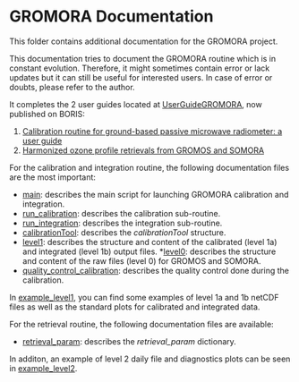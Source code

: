 # GROMORA Documentation

This folder contains additional documentation for the GROMORA project. 

This documentation tries to document the GROMORA
routine which is in constant evolution. Therefore, it might sometimes contain
error or lack updates but it can still be useful for interested users. In case of error or doubts, please refer to the author.

It completes the 2 user guides located at
[UserGuideGROMORA](https://git.iap.unibe.ch/IAP_MCH/UserGuideGROMORA.git), now published on BORIS:
1. [Calibration routine for ground-based passive microwave radiometer: a user guide](https://boris.unibe.ch/164418/)
2. [Harmonized ozone profile retrievals from GROMOS and SOMORA](https://boris.unibe.ch/170121/)

For the calibration and integration routine, the following documentation files are the most important:

* [main](main.md): describes the main script for launching GROMORA calibration and integration.
* [run_calibration](run_calibration.md): describes the calibration sub-routine.
* [run_integration](run_integration.md): describes the integration sub-routine.
* [calibrationTool](calibrationTool.md): describes the *calibrationTool* structure.
* [level1](level1.md): describes the structure and content of the calibrated (level 1a) and integrated (level 1b) output files.
*[level0](level0_gromora.md): describes the structure and content of the raw files (level 0) for GROMOS and SOMORA.
* [quality_control_calibration](quality_control_calibration.md): describes the quality control done during the calibration. 

In [example_level1](example_level1), you can find some examples of level 1a and
1b netCDF files as well as the standard plots for calibrated and integrated
data. 

For the retrieval routine, the following documentation files are available:
* [retrieval_param](retrieval_param.md): describes the *retrieval_param* dictionary.

In additon, an example of level 2 daily file and diagnostics plots can be seen in [example_level2](example_level2). 